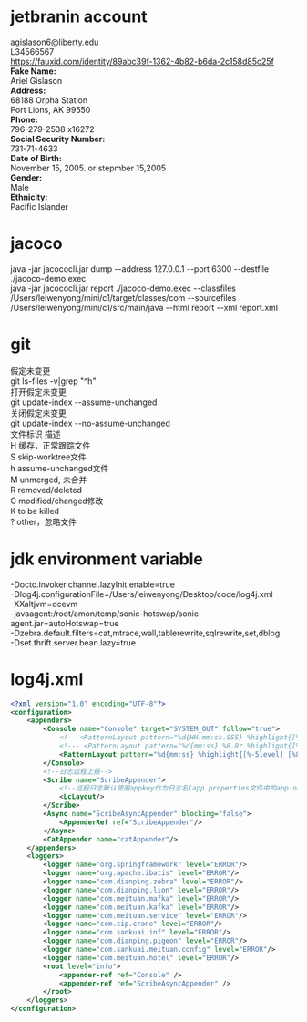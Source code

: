 # jetbranin account
agislason6@liberty.edu  
L34566567  
https://fauxid.com/identity/89abc39f-1362-4b82-b6da-2c158d85c25f  
**Fake Name:**  
Ariel Gislason  
**Address:**  
68188 Orpha Station  
Port Lions, AK 99550  
**Phone:**  
796-279-2538 x16272  
**Social Security Number:**  
731-71-4633  
**Date of Birth:**  
November 15, 2005. or stepmber 15,2005  
**Gender:**  
Male  
**Ethnicity:**  
Pacific Islander  
# jacoco
java -jar jacococli.jar dump --address 127.0.0.1 --port 6300 --destfile ./jacoco-demo.exec  
java -jar jacococli.jar report ./jacoco-demo.exec --classfiles /Users/leiwenyong/mini/c1/target/classes/com --sourcefiles /Users/leiwenyong/mini/c1/src/main/java --html report --xml report.xml  
# git
假定未变更  
git ls-files -v|grep "^h"  
打开假定未变更  
git update-index --assume-unchanged  
关闭假定未变更  
git update-index --no-assume-unchanged  
文件标识    描述  
H    缓存，正常跟踪文件  
S    skip-worktree文件  
h    assume-unchanged文件  
M    unmerged, 未合并  
R    removed/deleted  
C    modified/changed修改  
K    to be killed  
?    other，忽略文件 
# jdk environment variable
-Docto.invoker.channel.lazyInit.enable=true  
-Dlog4j.configurationFile=/Users/leiwenyong/Desktop/code/log4j.xml  
-XXaltjvm=dcevm  
-javaagent:/root/amon/temp/sonic-hotswap/sonic-agent.jar=autoHotswap=true  
-Dzebra.default.filters=cat,mtrace,wall,tablerewrite,sqlrewrite,set,dblog  
-Dset.thrift.server.bean.lazy=true  
# log4j.xml
```xml
<?xml version="1.0" encoding="UTF-8"?>
<configuration>
    <appenders>
        <Console name="Console" target="SYSTEM_OUT" follow="true">
            <!-- <PatternLayout pattern="%d{HH:mm:ss.SSS} %highlight{[%-5level] [%20.20t] %40.40c{1.}}: %msg%n"/> -->
            <!--- <PatternLayout pattern="%d{mm:ss} %8.8r %highlight{[%-5level] [%8.8t] %20.20c{1.}}: %msg%n"/> -->
            <PatternLayout pattern="%d{mm:ss} %highlight{[%-5level] [%8.8t] %20.20c{1.}}:%L %msg%n"/>
        </Console>
        <!--日志远程上报-->
        <Scribe name="ScribeAppender">
            <!--远程日志默认使用appkey作为日志名(app.properties文件中的app.name字段)，也可自定义scribeCategory属性，scribeCategory优先级高于appkey-->
            <LcLayout/>
        </Scribe>
        <Async name="ScribeAsyncAppender" blocking="false">
            <AppenderRef ref="ScribeAppender"/>
        </Async>
        <CatAppender name="catAppender"/>
    </appenders>
    <loggers>
        <logger name="org.springframework" level="ERROR"/>
        <logger name="org.apache.ibatis" level="ERROR"/>
        <logger name="com.dianping.zebra" level="ERROR"/>
        <logger name="com.dianping.lion" level="ERROR"/>
        <logger name="com.meituan.mafka" level="ERROR"/>
        <logger name="com.meituan.kafka" level="ERROR"/>
        <logger name="com.meituan.service" level="ERROR"/>
        <logger name="com.cip.crane" level="ERROR"/>
        <logger name="com.sankuai.inf" level="ERROR"/>
        <logger name="com.dianping.pigeon" level="ERROR"/>
        <logger name="com.sankuai.meituan.config" level="ERROR"/>
        <logger name="com.meituan.hotel" level="ERROR"/>
        <root level="info">
            <appender-ref ref="Console" />
            <appender-ref ref="ScribeAsyncAppender" />
        </root>
    </loggers>
</configuration>
```
